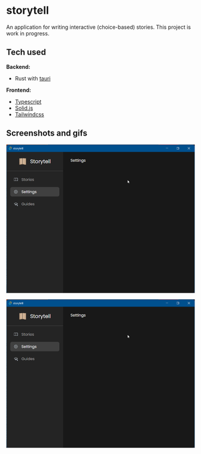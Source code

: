 # storytell

An application for writing interactive (choice-based) stories. This project is work in progress.

## Tech used

**Backend:**
- Rust with [tauri](https://tauri.app/)

**Frontend:**
- [Typescript](https://www.typescriptlang.org/)
- [Solid.js](https://www.solidjs.com/)
- [Tailwindcss](https://tailwindcss.com/)

## Screenshots and gifs

![gif1](https://github.com/GoogleFeud/storytell/blob/main/.github/assets/gif1.gif)


![gif2](https://github.com/GoogleFeud/storytell/blob/main/.github/assets/gif1.gif)
